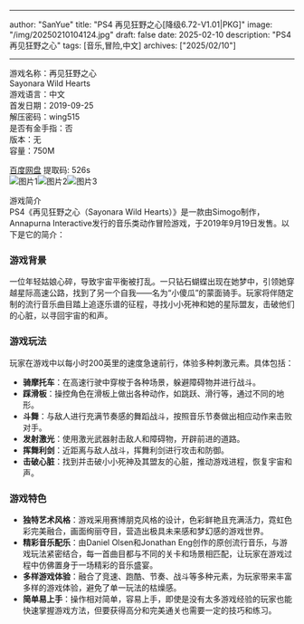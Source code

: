 
---
author: "SanYue"
title: "PS4 再见狂野之心[降级6.72-V1.01|PKG]"
image: "/img/20250210104124.jpg"
draft: false
date: 2025-02-10
description: "PS4 再见狂野之心"
tags: [音乐,冒险,中文]
archives: ["2025/02/10"]

---

游戏名称：再见狂野之心   
Sayonara Wild Hearts    
游戏语言：中文  
首发日期：2019-09-25  
解压密码：wing515  
是否有金手指：否  
版本：无   
容量：750M

[百度网盘](https://pan.baidu.com/s/1BvrHf3-Yqc7pxsV0bqI9Fg) 提取码: 526s  
![图片1](/img/ba860a.jpg)![图片2](/img/fc5444.jpg)![图片3](/img/eb63db.jpg)  

游戏简介  
PS4《再见狂野之心（Sayonara Wild Hearts）》是一款由Simogo制作，Annapurna Interactive发行的音乐类动作冒险游戏，于2019年9月19日发售。以下是它的简介：

### 游戏背景
一位年轻姑娘心碎，导致宇宙平衡被打乱。一只钻石蝴蝶出现在她梦中，引领她穿越星际高速公路，找到了另一个自我——名为“小傻瓜”的蒙面骑手。玩家将伴随定制的流行音乐曲目踏上追逐乐谱的征程，寻找小小死神和她的星际盟友，击破他们的心脏，以寻回宇宙的和声。

### 游戏玩法
玩家在游戏中以每小时200英里的速度急速前行，体验多种刺激元素。具体包括：
- **骑摩托车**：在高速行驶中穿梭于各种场景，躲避障碍物并进行战斗。
- **踩滑板**：操控角色在滑板上做出各种动作，如跳跃、滑行等，通过不同的地形。
- **斗舞**：与敌人进行充满节奏感的舞蹈战斗，按照音乐节奏做出相应动作来击败对手。
- **发射激光**：使用激光武器射击敌人和障碍物，开辟前进的道路。
- **挥舞利剑**：近距离与敌人战斗，挥舞利剑进行攻击和防御。
- **击破心脏**：找到并击破小小死神及其盟友的心脏，推动游戏进程，恢复宇宙和声。

### 游戏特色
- **独特艺术风格**：游戏采用赛博朋克风格的设计，色彩鲜艳且充满活力，霓虹色彩完美融合，画面绚丽夺目，营造出极具未来感和梦幻感的游戏世界。
- **精彩音乐配乐**：由Daniel Olsen和Jonathan Eng创作的原创流行音乐，与游戏玩法紧密结合，每一首曲目都与不同的关卡和场景相匹配，让玩家在游戏过程中仿佛置身于一场精彩的音乐盛宴。
- **多样游戏体验**：融合了竞速、跑酷、节奏、战斗等多种元素，为玩家带来丰富多样的游戏体验，避免了单一玩法的枯燥感。
- **简单易上手**：操作相对简单，容易上手，即使是没有太多游戏经验的玩家也能快速掌握游戏方法，但要获得高分和完美通关也需要一定的技巧和练习。
